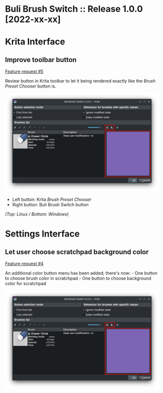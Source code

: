# Buli Brush Switch :: Release 1.0.0 [2022-xx-xx]

# Krita Interface

## Improve toolbar button
[Feature request #5](https://github.com/Grum999/BuliBrushSwitch/issues/5)

Review button in Krita toolbar to let it being rendered exactly like the *Brush Preset Chooser* button is.

![Krita toolbar buttons](./../screenshots/r1-0-0_mainsettings-scratchpad_bg_color.png)
- Left button: Krita *Brush Preset Chooser*
- Right button: Buli Brush Switch button

*(Top: Linux / Bottom: Windows)*



# Settings Interface

## Let user choose scratchpad background color
[Feature request #4](https://github.com/Grum999/BuliBrushSwitch/issues/4)


An additional color button menu has been added; there's now:
    - One button to choose brush color in scratchpad
    - One button to choose background color for scratchpad

![Popup brushes list](./../screenshots/r1-0-0_mainsettings-scratchpad_bg_color.png)

